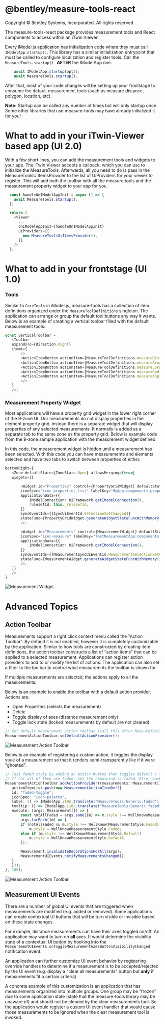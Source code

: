 # @bentley/measure-tools-react

Copyright © Bentley Systems, Incorporated. All rights reserved.

The measure-tools-react package provides measurement tools and React components to access within an iTwin Viewer.

Every iModel.js application has initialization code where they must call ```IModelApp.startup()```. This library has a similar initialization entrypoint that must be called to configure localization and register tools.
Call the  ```MeasureTools.startup() ``` **AFTER** the IModelApp one.

```typescript
    await IModelApp.startup(opts);
    await MeasureTools.startup();
```

After that, most of your code changes will be setting up your frontstage to consume the default measurement tools (such as measure distance, polygon, location, etc).

**Note:** Startup can be called any number of times but will only startup once. Some other libraries that use measure-tools may have already initialized it for you!

# What to add in your iTwin-Viewer based app (UI 2.0)

With a few short lines, you can add the measurement tools and widgets to your app. The iTwin Viewer accepts a callback, which you can use to initialize the MeasureTools. Afterwards, all you need to do is pass in the MeasureToolsUiItemsProvider to the list of UiProviders for your viewer to register. This will add both the toolbar with all the measure tools and the measurement property widget to your app for you.

```typescript
  const handleOnIModelAppInit = async () => {
    await MeasureTools.startup();
  };

  return (
    <Viewer
      ...
      onIModelAppInit={handleOnIModelAppInit}
      uiProviders={[
        new MeasureToolsUiItemsProvider(),
      ]}
    />
  );
```

# What to add in your frontstage (UI 1.0)

### Tools

Similar to  ```CoreTools``` in iModel.js, measure-tools has a collection of item definitions organized under the ```MeasureToolDefinitions``` singleton. The application can arrange or group the default tool buttons any way it wants.
Below is an example of creating a vertical toolbar filled with the default measurement tools.

 ```typescript
const verticalToolbar =
    <Toolbar
    expandsTo={Direction.Right}
    items={
        <>
        <ActionItemButton actionItem={MeasureToolDefinitions.measureDistanceToolCommand} />
        <ActionItemButton actionItem={MeasureToolDefinitions.measureAreaToolCommand} />
        <ActionItemButton actionItem={MeasureToolDefinitions.measureLocationToolCommand} />
        <ActionItemButton actionItem={MeasureToolDefinitions.measureRadiusToolCommand} />
        <ActionItemButton actionItem={MeasureToolDefinitions.measureAngleToolCommand} />
        </>
    }
    />;
```

### Measurement Property Widget

Most applications will have a property grid widget in the lower right corner of the 9-zone UI. Our measurements do not display properties in the element property grid, instead there is a separate widget that will
display properties of any selected measurements. It normally is added as a separate tab to the same zone as the property grid. Below is example code from the 9-zone sample application with the measurement widget defined.

In this code, the measurement widget is hidden until a measurement has been selected. With this code you can have measurements and elements selected and have two tabs to switch between properties of either.

 ```typescript
bottomRight={
    <Zone defaultState={ZoneState.Open} allowsMerging={true}
    widgets={[

        <Widget id="Properties" control={PropertyGridWidget} defaultState={WidgetState.Closed} fillZone={true}
        iconSpec="icon-properties-list" labelKey="MyApp:components.properties"
        applicationData={{
            iModelConnection: UiFramework.getIModelConnection(),
            rulesetId: this._rulesetId,
        }}
        syncEventIds={[SyncUiEventId.SelectionSetChanged]}
        stateFunc={PropertyGridWidget.generateWidgetStateFuncWithMemory()}
        />,

        <Widget id="Measurements" control={MeasurementWidget} defaultState={WidgetState.Hidden} fillZone={true}
        iconSpec="icon-measure" labelKey="TestMeasurementApp:components.measurements"
        applicationData={{
            iModelConnection: UiFramework.getIModelConnection(),
        }}
        syncEventIds={[MeasurementSyncUiEventId.MeasurementSelectionSetChanged]}
        stateFunc={MeasurementWidget.generateWidgetStateFuncWithMemory()}
        />,
    ]}
    />
}
```

![Measurement Widget](./docs/images/MTDocs-Widget.gif)

# Advanced Topics

## Action Toolbar

Measurements support a right click context menu called the "Action Toolbar". By default it is not enabled, however it is completely customizable by the application. Similar to how tools are constructed by creating item definitions,
the action toolbar constructs a list of "action items" that can be applied to a selected measurement. Applications can register action providers to add to or modify the list of actions. The application can also set a filter to the toolbar
to control what measuremnts the toolbar is shown for.

If multiple measurements are selected, the actions apply to all the measurements.

Below is an example to enable the toolbar with a default action provider. Actions are:

- Open Properties (selects the measurement)
- Delete
- Toggle display of axes (distance measurement only)
- Toggle lock state (locked measurements by default are not cleared)

 ```typescript
// Set default measurement action toolbar (call this after MeasureTools.startup)
MeasurementActionToolbar.setDefaultActionProvider();
```

![Measurement Action Toolbar](./docs/images/MTDocs-ActionToolbar.gif)

Below is an example of registering a custom action, it toggles the display style of a measurement so that it renders semi-transparently like if it were "ghosted".

 ```typescript
// Test faded style by adding an action button that toggles default / faded style
// If not all of them are faded, set the remaining to faded. Else, back to default.
MeasurementActionToolbar.addActionProvider((measurements: Measurement[], actionItemList: MeasurementActionItemDef[]) => {
    actionItemList.push(new MeasurementActionItemDef({
    id: "faded-toggle",
    iconSpec: "icon-palette",
    label: () => IModelApp.i18n.translate("MeasureTools:Generic.faded"),
    tooltip: () => IModelApp.i18n.translate("MeasureTools:Generic.faded"),
    execute: (args: Measurement[]) => {
        const notAllFaded = args.some((m) => m.style !== WellKnownMeasurementStyle.Faded);
        args.forEach((m) => {
        if (notAllFaded && m.style !== WellKnownMeasurementStyle.Faded)
            m.style = WellKnownMeasurementStyle.Faded;
        else if (m.style !== WellKnownMeasurementStyle.Default)
            m.style = WellKnownMeasurementStyle.Default;
        });

        Measurement.invalidateDecorationsForAll(args);
        MeasurementUIEvents.notifyMeasurementsChanged();
    },
    }));
}, 100);
```

![Measurement Action Toolbar](./docs/images/MTDocs-ActionToolbar_CustomAction.gif)

## Measurement UI Events

There are a number of global UI events that are triggered when measurements are modified (e.g. added or removed). Some applications can create contextual UI buttons that will be turn visible or invisible based on these state changes.

For example, distance measurements can have their axes toggled on/off. An application may want to turn on **all** axes. It would determine the visibility state of a contextual UI button by hooking into the  ```MeasurementUIEvents.onToggleMeasurementAxesButtonVisibilityChanged```
notification event.

An application can further customize UI event behavior by registering override handlers to determine if a measurement is to be accepted/rejected by the UI event (e.g. display a "clear all measurements" button but **only** if measurements fit a certain criteria).

A concrete example of this customization is an application that has measurements organized into multiple groups. One group may be "frozen" due to some application state (state that the measure-tools library may be unaware of) and should not be cleared by the clear measurements tool.
So the application would register a custom UI event handler that would cause those measurements to be ignored when the clear measurement tool is invoked.
